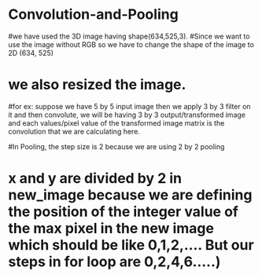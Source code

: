 # Convolution-and-Pooling


#we have used the 3D image having shape(634,525,3).
#Since we want to use the image without RGB so we have to change the shape of the image to 2D (634, 525)

# we also resized the image.

#for ex: suppose we have 5 by 5 input image then we apply 3 by 3 filter on it and then convolute, we will be having 3 by 3 output/transformed image and each values/pixel value of the transformed image matrix is the convolution that we are calculating here.

#In Pooling, the step size is 2 because we are using 2 by 2 pooling

# x and y are divided by 2 in new_image because we are defining the position of the integer value of the max pixel in the new image which should be like 0,1,2,…. But our steps in for loop are 0,2,4,6…..)
